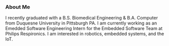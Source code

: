 ### About Me
I recently graduated with a B.S. Biomedical Engineering & B.A. Computer from Duquesne University in Pittsburgh PA. I am currently working as an Emedded Software Engineering Intern for the Embedded Software Team at Philips Respironics. I am interested in robotics, embedded systems, and the IoT. 

<!--
**lmitchell33/lmitchell33** is a ✨ _special_ ✨ repository because its `README.md` (this file) appears on your GitHub profile.

Here are some ideas to get you started:

- 🔭 I’m currently working on ...
- 🌱 I’m currently learning ...
- 👯 I’m looking to collaborate on ...
- 🤔 I’m looking for help with ...
- 💬 Ask me about ...
- 📫 How to reach me: ...
- 😄 Pronouns: ...
- ⚡ Fun fact: ...
-->
